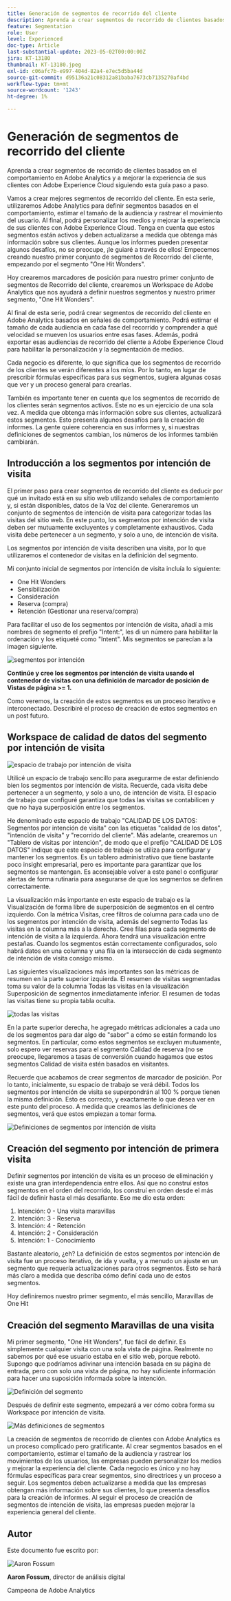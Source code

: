 ```yaml
---
title: Generación de segmentos de recorrido del cliente
description: Aprenda a crear segmentos de recorrido de clientes basados en el comportamiento en Adobe Analytics y a mejorar la experiencia de sus clientes con Adobe Experience Cloud siguiendo esta guía paso a paso.
feature: Segmentation
role: User
level: Experienced
doc-type: Article
last-substantial-update: 2023-05-02T00:00:00Z
jira: KT-13180
thumbnail: KT-13180.jpeg
exl-id: c06afc7b-e997-404d-82a4-e7ec5d5ba44d
source-git-commit: d95136a21c08312a81baba7673cb7135270af4bd
workflow-type: tm+mt
source-wordcount: '1243'
ht-degree: 1%

---
```


# Generación de segmentos de recorrido del cliente

Aprenda a crear segmentos de recorrido de clientes basados en el comportamiento en Adobe Analytics y a mejorar la experiencia de sus clientes con Adobe Experience Cloud siguiendo esta guía paso a paso.

Vamos a crear mejores segmentos de recorrido del cliente. En esta serie, utilizaremos Adobe Analytics para definir segmentos basados en el comportamiento, estimar el tamaño de la audiencia y rastrear el movimiento del usuario. Al final, podrá personalizar los medios y mejorar la experiencia de sus clientes con Adobe Experience Cloud. Tenga en cuenta que estos segmentos están activos y deben actualizarse a medida que obtenga más información sobre sus clientes. Aunque los informes pueden presentar algunos desafíos, no se preocupe, ¡le guiaré a través de ellos! Empecemos creando nuestro primer conjunto de segmentos de Recorrido del cliente, empezando por el segmento &quot;One Hit Wonders&quot;.

Hoy crearemos marcadores de posición para nuestro primer conjunto de segmentos de Recorrido del cliente, crearemos un Workspace de Adobe Analytics que nos ayudará a definir nuestros segmentos y nuestro primer segmento, &quot;One Hit Wonders&quot;.

Al final de esta serie, podrá crear segmentos de recorrido del cliente en Adobe Analytics basados en señales de comportamiento. Podrá estimar el tamaño de cada audiencia en cada fase del recorrido y comprender a qué velocidad se mueven los usuarios entre esas fases. Además, podrá exportar esas audiencias de recorrido del cliente a Adobe Experience Cloud para habilitar la personalización y la segmentación de medios.

Cada negocio es diferente, lo que significa que los segmentos de recorrido de los clientes se verán diferentes a los míos. Por lo tanto, en lugar de prescribir fórmulas específicas para sus segmentos, sugiera algunas cosas que ver y un proceso general para crearlas.

También es importante tener en cuenta que los segmentos de recorrido de los clientes serán segmentos activos. Este no es un ejercicio de una sola vez. A medida que obtenga más información sobre sus clientes, actualizará estos segmentos. Esto presenta algunos desafíos para la creación de informes. La gente quiere coherencia en sus informes y, si nuestras definiciones de segmentos cambian, los números de los informes también cambiarán.

## Introducción a los segmentos por intención de visita

El primer paso para crear segmentos de recorrido del cliente es deducir por qué un invitado está en su sitio web utilizando señales de comportamiento y, si están disponibles, datos de la Voz del cliente. Generaremos un conjunto de segmentos de intención de visita para categorizar todas las visitas del sitio web. En este punto, los segmentos por intención de visita deben ser mutuamente excluyentes y completamente exhaustivos. Cada visita debe pertenecer a un segmento, y solo a uno, de intención de visita.

Los segmentos por intención de visita describen una visita, por lo que utilizaremos el contenedor de visitas en la definición del segmento.

Mi conjunto inicial de segmentos por intención de visita incluía lo siguiente:

* One Hit Wonders
* Sensibilización
* Consideración
* Reserva (compra)
* Retención (Gestionar una reserva/compra)

Para facilitar el uso de los segmentos por intención de visita, añadí a mis nombres de segmento el prefijo &quot;Intent:&quot;, les di un número para habilitar la ordenación y los etiqueté como &quot;Intent&quot;. Mis segmentos se parecían a la imagen siguiente.

![segmentos por intención](assets/intent-segments.png)

**Continúe y cree los segmentos por intención de visita usando el contenedor de visitas con una definición de marcador de posición de Vistas de página >= 1.**

Como veremos, la creación de estos segmentos es un proceso iterativo e interconectado. Describiré el proceso de creación de estos segmentos en un post futuro.

## Workspace de calidad de datos del segmento por intención de visita

![espacio de trabajo por intención de visita](assets/visit-intent-workspace.png)

Utilicé un espacio de trabajo sencillo para asegurarme de estar definiendo bien los segmentos por intención de visita. Recuerde, cada visita debe pertenecer a un segmento, y solo a uno, de intención de visita. El espacio de trabajo que configuré garantiza que todas las visitas se contabilicen y que no haya superposición entre los segmentos.

He denominado este espacio de trabajo &quot;CALIDAD DE LOS DATOS: Segmentos por intención de visita&quot; con las etiquetas &quot;calidad de los datos&quot;, &quot;intención de visita&quot; y &quot;recorrido del cliente&quot;. Más adelante, crearemos un &quot;Tablero de visitas por intención&quot;, de modo que el prefijo &quot;CALIDAD DE LOS DATOS&quot; indique que este espacio de trabajo se utiliza para configurar y mantener los segmentos. Es un tablero administrativo que tiene bastante poco insight empresarial, pero es importante para garantizar que los segmentos se mantengan. Es aconsejable volver a este panel o configurar alertas de forma rutinaria para asegurarse de que los segmentos se definen correctamente.

La visualización más importante en este espacio de trabajo es la Visualización de forma libre de superposición de segmentos en el centro izquierdo. Con la métrica Visitas, cree filtros de columna para cada uno de los segmentos por intención de visita, además del segmento Todas las visitas en la columna más a la derecha. Cree filas para cada segmento de intención de visita a la izquierda. Ahora tendrá una visualización entre pestañas. Cuando los segmentos están correctamente configurados, solo habrá datos en una columna y una fila en la intersección de cada segmento de intención de visita consigo mismo.

Las siguientes visualizaciones más importantes son las métricas de resumen en la parte superior izquierda. El resumen de visitas segmentadas toma su valor de la columna Todas las visitas en la visualización Superposición de segmentos inmediatamente inferior. El resumen de todas las visitas tiene su propia tabla oculta.

![todas las visitas](assets/all-visits.png)

En la parte superior derecha, he agregado métricas adicionales a cada uno de los segmentos para dar algo de &quot;sabor&quot; a cómo se están formando los segmentos. En particular, como estos segmentos se excluyen mutuamente, solo espero ver reservas para el segmento Calidad de reserva (no se preocupe, llegaremos a tasas de conversión cuando hagamos que estos segmentos Calidad de visita estén basados en visitantes.

Recuerde que acabamos de crear segmentos de marcador de posición. Por lo tanto, inicialmente, su espacio de trabajo se verá débil. Todos los segmentos por intención de visita se superpondrán al 100 % porque tienen la misma definición. Esto es correcto, y exactamente lo que desea ver en este punto del proceso. A medida que creamos las definiciones de segmentos, verá que estos empiezan a tomar forma.

![Definiciones de segmentos por intención de visita](assets/visit-intent-segment-defs.png)

## Creación del segmento por intención de primera visita

Definir segmentos por intención de visita es un proceso de eliminación y existe una gran interdependencia entre ellos. Así que no construí estos segmentos en el orden del recorrido, los construí en orden desde el más fácil de definir hasta el más desafiante. Eso me dio esta orden:

1. Intención: 0 - Una visita maravillas
1. Intención: 3 - Reserva
1. Intención: 4 - Retención
1. Intención: 2 - Consideración
1. Intención: 1 - Conocimiento

Bastante aleatorio, ¿eh? La definición de estos segmentos por intención de visita fue un proceso iterativo, de ida y vuelta, y a menudo un ajuste en un segmento que requería actualizaciones para otros segmentos. Esto se hará más claro a medida que describa cómo definí cada uno de estos segmentos.

Hoy definiremos nuestro primer segmento, el más sencillo, Maravillas de One Hit

## Creación del segmento Maravillas de una visita

Mi primer segmento, &quot;One Hit Wonders&quot;, fue fácil de definir. Es simplemente cualquier visita con una sola vista de página. Realmente no sabemos por qué ese usuario estaba en el sitio web, porque rebotó. Supongo que podríamos adivinar una intención basada en su página de entrada, pero con solo una vista de página, no hay suficiente información para hacer una suposición informada sobre la intención.

![Definición del segmento](assets/segment-def.png)

Después de definir este segmento, empezará a ver cómo cobra forma su Workspace por intención de visita.

![Más definiciones de segmentos](assets/more-segment-defs.png)

La creación de segmentos de recorrido de clientes con Adobe Analytics es un proceso complicado pero gratificante. Al crear segmentos basados en el comportamiento, estimar el tamaño de la audiencia y rastrear los movimientos de los usuarios, las empresas pueden personalizar los medios y mejorar la experiencia del cliente. Cada negocio es único y no hay fórmulas específicas para crear segmentos, sino directrices y un proceso a seguir. Los segmentos deben actualizarse a medida que las empresas obtengan más información sobre sus clientes, lo que presenta desafíos para la creación de informes. Al seguir el proceso de creación de segmentos de intención de visita, las empresas pueden mejorar la experiencia general del cliente.

## Autor

Este documento fue escrito por:

![Aaron Fossum](assets/aaron-headshot.png)

**Aaron Fossum**, director de análisis digital

Campeona de Adobe Analytics
